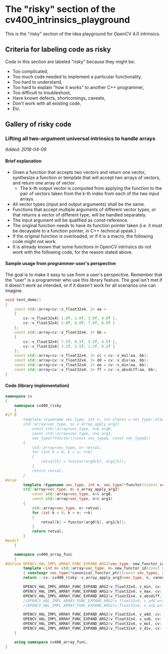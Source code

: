 # The "risky" section of the cv400_intrinsics_playground

This is the "risky" section of the idea playground for OpenCV 4.0 intrinsics.

## Criteria for labeling code as risky

Code in this section are labeled "risky" because they might be:

 * Too complicated,
 * Too much code needed to implement a particular functionality,
 * Too hard to understand,
 * Too hard to explain "how it works" to another C++ programmer,
 * Too difficult to troubleshoot,
 * Have known defects, shortcomings, caveats,
 * Don't work with all existing code,
 * Etc.

## Gallery of risky code

### Lifting all two-argument universal intrinsics to handle arrays

*Added: 2018-04-09*

#### Brief explanation

 * Given a function that accepts two vectors and return one vector, synthesize a function or template that will accept two arrays of vectors, and return one array of vector.
   * The k-th output vector is computed from applying the function to the pair of vectors taken from the k-th index from each of the two input arrays.
 * All vector types (input and output arguments) shall be the same.
 * Functions that accept multiple arguments of different vector types, or that returns a vector of different type, will be handled separately.
 * The input argument will be qualified as const-reference.
 * The original function needs to have its function pointer taken (i.e. it must be decayable to a function pointer, in C++ technical speak.)
 * If the original function is overloaded, or if it is a macro, the following code might not work.
 * It is already known that some functions in OpenCV intrinsics do not work with the following code, for the reason stated above.

#### Sample usage from programmer-user's perspective

The goal is to make it easy to use from a user's perspective. Remember that the "user" is a programmer who use this library feature. The goal isn't met if it doesn't work as intended, or if it doesn't work for all scenarios one can imagine.

```cpp
void test_demo()
{
    const std::array<cv::v_float32x4, 2> aa =
    {
        cv::v_float32x4{ 1.0f, 2.0f, 3.0f, 4.0f },
        cv::v_float32x4{ 5.0f, 6.0f, 7.0f, 8.0f }
    };
    const std::array<cv::v_float32x4, 2> bb =
    {
        cv::v_float32x4{ 7.5f, 6.5f, 5.5f, 4.5f },
        cv::v_float32x4{ 3.5f, 2.5f, 1.5f, 0.5f }
    };
    const std::array<cv::v_float32x4, 2> cc = cv::v_mul(aa, bb);
    const std::array<cv::v_float32x4, 2> dd = cv::v_div(aa, bb);
    const std::array<cv::v_float32x4, 2> ee = cv::v_min(aa, bb);
    const std::array<cv::v_float32x4, 2> ff = cv::v_absdiff(aa, bb);
}
```

#### Code (library implementation)

```cpp
namespace cv
{
    namespace cv400_risky
    {
#if 0
        template <typename vec_type, int n, int nlanes = vec_type::nlanes>
        std::array<vec_type, n> v_array_apply_arg2(
            const std::array<vec_type, n>& arg0,
            const std::array<vec_type, n>& arg1,
            vec_type(*functor)(const vec_type&, const vec_type&))
        {
            std::array<vec_type, n> retval;
            for (int k = 0; k < n; ++k)
            {
                retval[k] = functor(arg0[k], arg1[k]);
            }
            return retval;
        }
#else
        template <typename vec_type, int n, vec_type(*functor)(const vec_type&, const vec_type&), int nlanes = vec_type::nlanes>
        std::array<vec_type, n> v_array_apply_arg2(
            const std::array<vec_type, n>& arg0,
            const std::array<vec_type, n>& arg1)
        {
            std::array<vec_type, n> retval;
            for (int k = 0; k < n; ++k)
            {
                retval[k] = functor(arg0[k], arg1[k]);
            }
            return retval;
        }
#endif
    }

    namespace cv400_array_func
    {
#define OPENCV_HAL_IMPL_ARRAY_FUNC_EXPAND_ARG2(vec_type, new_functor_id, canonical_functor_id) \
        template <int n> std::array<vec_type, n> new_functor_id(const std::array<vec_type, n>& arg0, const std::array<vec_type, n>& arg1) \
        { constexpr vec_type(*canonical_functor_ptr)(const vec_type&, const vec_type&) = canonical_functor_id; \
        return ::cv::cv400_risky::v_array_apply_arg2<vec_type, n, canonical_functor_ptr>(arg0, arg1); }

        OPENCV_HAL_IMPL_ARRAY_FUNC_EXPAND_ARG2(v_float32x4, v_min, cv::hal_baseline::v_min);
        OPENCV_HAL_IMPL_ARRAY_FUNC_EXPAND_ARG2(v_float32x4, v_max, cv::hal_baseline::v_max);
        OPENCV_HAL_IMPL_ARRAY_FUNC_EXPAND_ARG2(v_float32x4, v_absdiff, cv::hal_baseline::v_absdiff);
        //OPENCV_HAL_IMPL_ARRAY_FUNC_EXPAND_ARG2(v_float32x4, v_add_wrap, cv::hal_baseline::v_add_wrap); // wraparound is meaningless for float32.
        //OPENCV_HAL_IMPL_ARRAY_FUNC_EXPAND_ARG2(v_float32x4, v_sub_wrap, cv::hal_baseline::v_sub_wrap);

        OPENCV_HAL_IMPL_ARRAY_FUNC_EXPAND_ARG2(v_float32x4, v_add, cv::hal_baseline::operator+);
        OPENCV_HAL_IMPL_ARRAY_FUNC_EXPAND_ARG2(v_float32x4, v_sub, cv::hal_baseline::operator-);
        OPENCV_HAL_IMPL_ARRAY_FUNC_EXPAND_ARG2(v_float32x4, v_mul, cv::hal_baseline::operator*);
        OPENCV_HAL_IMPL_ARRAY_FUNC_EXPAND_ARG2(v_float32x4, v_div, cv::hal_baseline::operator/);
    }

    using namespace cv400_array_func;
}
```
